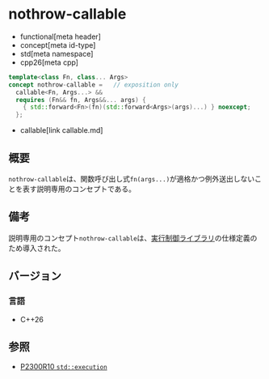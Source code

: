 # nothrow-callable
* functional[meta header]
* concept[meta id-type]
* std[meta namespace]
* cpp26[meta cpp]

```cpp
template<class Fn, class... Args>
concept nothrow-callable =   // exposition only
  callable<Fn, Args...> &&
  requires (Fn&& fn, Args&&... args) {
    { std::forward<Fn>(fn)(std::forward<Args>(args)...) } noexcept;
  };
```
* callable[link callable.md]

## 概要
`nothrow-callable`は、関数呼び出し式`fn(args...)`が適格かつ例外送出しないことを表す説明専用のコンセプトである。


## 備考
説明専用のコンセプト`nothrow-callable`は、[実行制御ライブラリ](/reference/execution/execution.md)の仕様定義のため導入された。


## バージョン
### 言語
- C++26


## 参照
- [P2300R10 `std::execution`](https://www.open-std.org/jtc1/sc22/wg21/docs/papers/2024/p2300r10.html)
